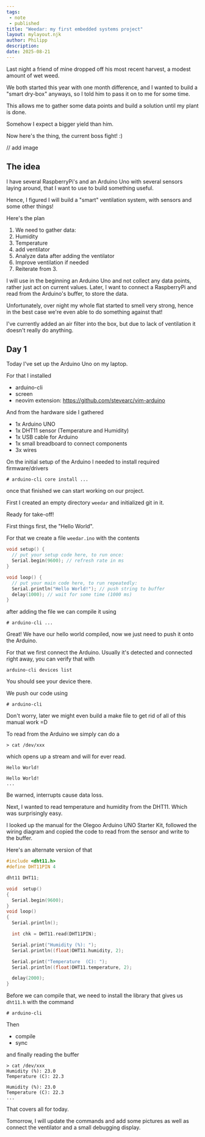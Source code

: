 ```yaml
---
tags:
 - note
 - published
title: "Weedar: my first embedded systems project"
layout: mylayout.njk
author: Philipp
description:
date: 2025-08-21
---
```


Last night a friend of mine dropped off his most recent harvest, a modest
amount of wet weed.

We both started this year with one month difference, and I wanted to build a "smart dry-box"
anyways, so I told him to pass it on to me for some time.

This allows me to gather some data points and build a solution until my plant is done.

Somehow I expect a bigger yield than him.

Now here's the thing, the current boss fight! :)

// add image

## The idea
I have several RaspberryPi's and an Arduino Uno with several sensors laying around, that I want to use to build something useful.

Hence, I figured I will build a "smart" ventilation system, with sensors and some other things!

Here's the plan
1. We need to gather data:
  1. Humidity
  2. Temperature
2. add ventilator
3. Analyze data after adding the ventilator
4. Improve ventilation if needed
5. Reiterate from 3.

I will use in the beginning an Arduino Uno and not collect any data points, rather just act on current values.
Later, I want to connect a RaspberryPi and read from the Arduino's buffer, to store the data.

Unfortunately, over night my whole flat started to smell very strong, hence in the best case we're even able to 
do something against that!

I've currently added an air filter into the box, but due to lack of ventilation it doesn't really do anything.

## Day 1
Today I've set up the Arduino Uno on my laptop.

For that I installed
- arduino-cli
- screen
- neovim extension: https://github.com/stevearc/vim-arduino

And from the hardware side I gathered
- 1x Arduino UNO 
- 1x DHT11 sensor (Temperature and Humidity)
- 1x USB cable for Arduino
- 1x small breadboard to connect components
- 3x wires

On the initial setup of the Arduino I needed to install required firmware/drivers
```
# arduino-cli core install ...
```
once that finished we can start working on our project.

First I created an empty directory `weedar` and initialized git in it.

Ready for take-off!

First things first, the "Hello World".

For that we create a file `weedar.ino` with the contents
```cpp
void setup() {
  // put your setup code here, to run once:
  Serial.begin(9600); // refresh rate in ms
}

void loop() {
  // put your main code here, to run repeatedly:
  Serial.println("Hello World!"); // push string to buffer
  delay(1000); // wait for some time (1000 ms)
}
```
after adding the file we can compile it using
```
# arduino-cli ...
```

Great! We have our hello world compiled, now we just need to push it onto the Arduino.

For that we first connect the Arduino.
Usually it's detected and connected right away, you can verify that with
```
arduino-cli devices list
```
You should see your device there.

We push our code using
```
# arduino-cli 
```

Don't worry, later we might even build a make file to get rid of all of this manual work =D

To read from the Arduino we simply can do a
```
> cat /dev/xxx
```
which opens up a stream and will for ever read.
```
Hello World!

Hello World!
...
```

Be warned, interrupts cause data loss.


Next, I wanted to read temperature and humidity from the DHT11. Which was surprisingly easy.

I looked up the manual for the Olegoo Arduino UNO Starter Kit, followed the wiring diagram and copied the code to read from the sensor and write to the buffer.

Here's an alternate version of that
```cpp
#include <dht11.h>
#define DHT11PIN 4

dht11 DHT11;

void  setup()
{
  Serial.begin(9600);
}
void loop()
{
  Serial.println();

  int chk = DHT11.read(DHT11PIN);

  Serial.print("Humidity (%): ");
  Serial.println((float)DHT11.humidity, 2);

  Serial.print("Temperature  (C): ");
  Serial.println((float)DHT11.temperature, 2);

  delay(2000);
}
```

Before we can compile that, we need to install the library that gives us `dht11.h` with the command

```
# arduino-cli 
```

Then 
- compile
- sync

and finally reading the buffer
```
> cat /dev/xxx
Humidity (%): 23.0
Temperature (C): 22.3

Humidity (%): 23.0
Temperature (C): 22.3
...
```

That covers all for today.

Tomorrow, I will update the commands and add some pictures as well as connect the ventilator and a small debugging display.
